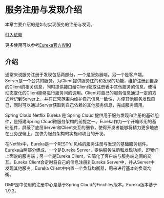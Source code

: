 # 服务注册与发现介绍

本章主要介绍的是如何实现服务的注册与发现。

[引入依赖](pom.md)

更多使用可以参考[Eureka官方WIKI](https://github.com/Netflix/eureka/wiki)

## 介绍

通常来说服务注册于发现包括两部分，一个是服务器端，另一个是客户端。Server是一个公共的服务，为Client提供服务住的和发现的功能，维护注册到自身的Client的相关信息，同时提供接口给Client获取注册表中其他服务的信息，使得动态变化的Client能够进行服务间的调用。Client将自己的服务信息通过一定的方式登记到Server上，并在正常范围内维护自己信息一致性，方便其他服务发现自己，同时可以通过Server获取到自己依赖的其他服务信息，完成服务调用。

Spring Cloud Netflix Eureka 是 Spring Cloud 提供用于服务发现和注册的基础组件，是搭建Spring Cloud微服务架构的前提之一。Eureka作为一个开箱即用的基础组件，屏蔽了底层Server和Client交互的细节，使得开发者能够将精力更多地放在业务逻辑上，加快为服务架构的实施和项目的开发。

在Netfilx中，Eureka是一个RESTful风格的服务注册与发现的基础服务组件。Eureka由两部分组成，一个是Eureka Server，提供服务注册和发现功能，即我们上面说的服务端；另一个是Eureka Client，它简化了客户端与服务端之间的交互。Eureka Client会定时将自己的信息注册到Eureka Server中，并从Server中发现其他服务。Eureka Client中内置一个负载均衡器，用来进行基本的负载均衡。

DMP是中使用的注册中心是基于Spring Cloud的Finchley版本。Eureka版本基于1.9.3。